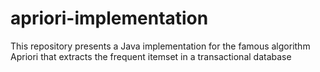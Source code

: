 # apriori-implementation
This repository presents a Java implementation for the famous algorithm Apriori that extracts the frequent itemset in a transactional database
